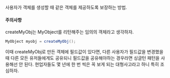 
사용자가 객체를 생성할 때 같은 객체를 제공하도록 보장하는 방법.

#### 주의사항
createMyObj는 MyObject를 리턴해주는 임의의 객체라고 생각하자.
```java
MyObject myobj = createMyObj();
```
이때 createMyObj로 만든 객체에 필드값이 있다면, 다른 사용자가 필드값을 변경했을 때 다른 모든 유저들에게도 공유되니 필드값을 공유해야하는 경우라면 싱글턴 패턴을 사용해선 안 된다.
현업자들도 몇 년에 한 번 씩은 꼭 보게 되는 대형사고라고 하니 특히 조심하자.
